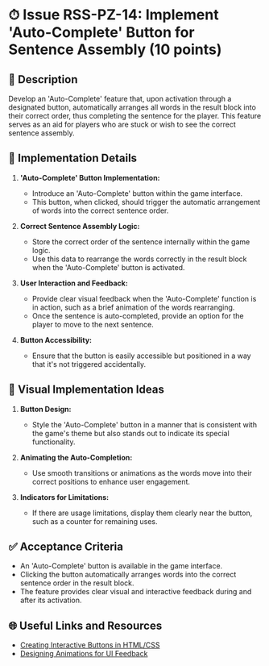 # ⏱ Issue RSS-PZ-14: Implement 'Auto-Complete' Button for Sentence Assembly (10 points)

## 📝 Description

Develop an 'Auto-Complete' feature that, upon activation through a designated button, automatically arranges all words in the result block into their correct order, thus completing the sentence for the player. This feature serves as an aid for players who are stuck or wish to see the correct sentence assembly.

## 🔨 Implementation Details

1. **'Auto-Complete' Button Implementation:**

   - Introduce an 'Auto-Complete' button within the game interface.
   - This button, when clicked, should trigger the automatic arrangement of words into the correct sentence order.

2. **Correct Sentence Assembly Logic:**

   - Store the correct order of the sentence internally within the game logic.
   - Use this data to rearrange the words correctly in the result block when the 'Auto-Complete' button is activated.

3. **User Interaction and Feedback:**

   - Provide clear visual feedback when the 'Auto-Complete' function is in action, such as a brief animation of the words rearranging.
   - Once the sentence is auto-completed, provide an option for the player to move to the next sentence.

4. **Button Accessibility:**

   - Ensure that the button is easily accessible but positioned in a way that it's not triggered accidentally.

## 🎨 Visual Implementation Ideas

1. **Button Design:**

   - Style the 'Auto-Complete' button in a manner that is consistent with the game's theme but also stands out to indicate its special functionality.

2. **Animating the Auto-Completion:**

   - Use smooth transitions or animations as the words move into their correct positions to enhance user engagement.

3. **Indicators for Limitations:**
   - If there are usage limitations, display them clearly near the button, such as a counter for remaining uses.

## ✅ Acceptance Criteria

- An 'Auto-Complete' button is available in the game interface.
- Clicking the button automatically arranges words into the correct sentence order in the result block.
- The feature provides clear visual and interactive feedback during and after its activation.

## 🌐 Useful Links and Resources

- [Creating Interactive Buttons in HTML/CSS](https://www.w3schools.com/css/css3_buttons.asp)
- [Designing Animations for UI Feedback](https://uxdesign.cc/the-ultimate-guide-to-proper-use-of-animation-in-ux-10bd98614fa9)
